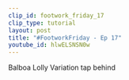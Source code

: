 ```yaml
---
clip_id: footwork_friday_17
clip_type: tutorial
layout: post
title: "#FootworkFriday - Ep 17"
youtube_id: hlwELSNSN0w
---
```


Balboa Lolly Variation tap behind
